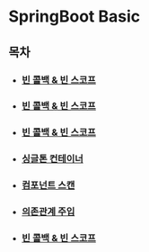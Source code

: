 # SpringBoot Basic

## 목차
- ### [빈 콜백 & 빈 스코프](docs/BeanCallBackAndBeanScope.md)
- ### [빈 콜백 & 빈 스코프](docs/BeanCallBackAndBeanScope.md)
- ### [빈 콜백 & 빈 스코프](docs/BeanCallBackAndBeanScope.md)
- ### [싱글톤 컨테이너](docs/SingletonContainer.md)
- ### [컴포넌트 스캔](docs/ComponentScan.md)
- ### [의존관계 주입](docs/DependencyInjection.md)
- ### [빈 콜백 & 빈 스코프](docs/BeanCallBackAndBeanScope.md)